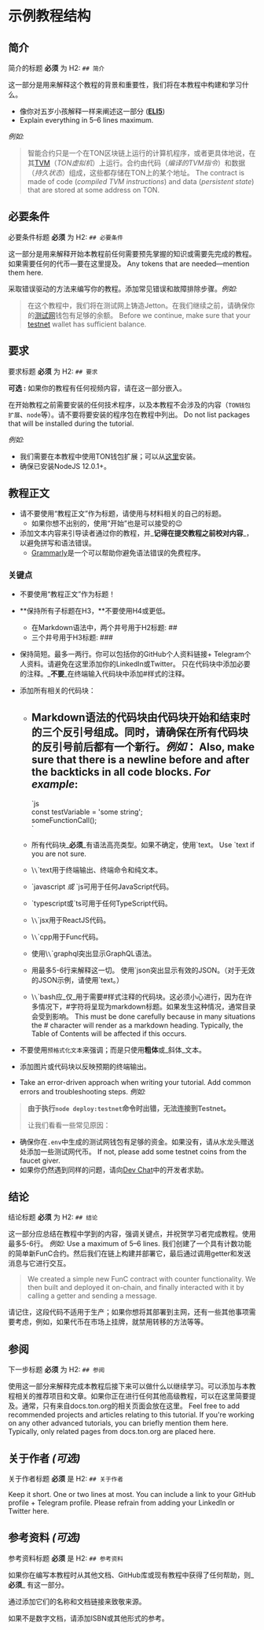# 示例教程结构

## 简介

简介的标题 **必须** 为 H2: `## 简介`

这一部分是用来解释这个教程的背景和重要性，我们将在本教程中构建和学习什么。

- 像你对五岁小孩解释一样来阐述这一部分 (**[ELI5](https://www.dictionary.com/e/slang/eli5/)**)
- Explain everything in 5–6 lines maximum.

_例如:_

> 智能合约只是一个在TON区块链上运行的计算机程序，或者更具体地说，在其[TVM](/learn/tvm-instructions/tvm-overview)（_TON虚拟机_）上运行。合约由代码（_编译的TVM指令_）和数据（_持久状态_）组成，这些都存储在TON上的某个地址。 The contract is made of code (_compiled TVM instructions_) and data (_persistent state_) that are stored at some address on TON.

## 必要条件

必要条件标题 **必须** 为 H2: `## 必要条件`

这一部分是用来解释开始本教程前任何需要预先掌握的知识或需要先完成的教程。如果需要任何的代币—要在这里提及。 Any tokens that are needed—mention them here.

采取错误驱动的方法来编写你的教程。添加常见错误和故障排除步骤。_例如:_

> 在这个教程中，我们将在测试网上铸造Jetton。在我们继续之前，请确保你的[测试网](/develop/smart-contracts/environment/testnet)钱包有足够的余额。 Before we continue, make sure that your [testnet](/develop/smart-contracts/environment/testnet) wallet has sufficient balance.

## 要求

要求标题 **必须** 为 H2: `## 要求`

**可选 :** 如果你的教程有任何视频内容，请在这一部分嵌入。

在开始教程之前需要安装的任何技术程序，以及本教程不会涉及的内容（`TON钱包扩展`、`node`等）。请不要将要安装的程序包在教程中列出。 Do not list packages that will be installed during the tutorial.

_例如:_

- 我们需要在本教程中使用TON钱包扩展；可以从[这里](https://chrome.google.com/webstore/detail/ton-wallet/nphplpgoakhhjchkkhmiggakijnkhfnd)安装。
- 确保已安装NodeJS 12.0.1+。

## 教程正文

- 请不要使用“教程正文”作为标题，请使用与材料相关的自己的标题。
  - 如果你想不出别的，使用“开始”也是可以接受的😉
- 添加文本内容来引导读者通过你的教程，并_**记得在提交教程之前校对内容**_，以避免拼写和语法错误。
  - [Grammarly](http://grammarly.com)是一个可以帮助你避免语法错误的免费程序。

### 关键点

- 不要使用“教程正文”作为标题！

- \*\*保持所有子标题在H3，\*\*不要使用H4或更低。
  - 在Markdown语法中，两个井号用于H2标题: ##
  - 三个井号用于H3标题: ###

- 保持简短。最多一两行。你可以包括你的GitHub个人资料链接+ Telegram个人资料。请避免在这里添加你的LinkedIn或Twitter。 只在代码块中添加必要的注释。_**不要**_在终端输入代码块中添加#样式的注释。

- 添加所有相关的代码块：
  - ## Markdown语法的代码块由代码块开始和结束时的三个反引号组成。同时，请确保在所有代码块的反引号前后都有一个新行。_例如_：  Also, make sure that there is a newline before and after the backticks in all code blocks. _For example_:
    \`js  
          const testVariable = 'some string';  
          someFunctionCall();  
          \`

  - 所有代码块_**必须**_有语法高亮类型。如果不确定，使用\`text。 Use `text if you are not sure.

  - \\`\`\`text用于终端输出、终端命令和纯文本。

  - \`javascript *或* `js可用于任何JavaScript代码。

  - \`typescript或`ts可用于任何TypeScript代码。

  - \\`\`\`jsx用于ReactJS代码。

  - \\`\`\`cpp用于Func代码。

  - 使用\\`\`\`graphql突出显示GraphQL语法。

  - 用最多5-6行来解释这一切。 使用\`json突出显示有效的JSON。（对于无效的JSON示例，请使用\`text。）

  - \\`\`\`bash应_仅_用于需要#样式注释的代码块。这必须小心进行，因为在许多情况下，#字符将呈现为markdown标题。如果发生这种情况，通常目录会受到影响。 This must be done carefully because in many situations the # character will render as a markdown heading. Typically, the Table of Contents will be affected if this occurs.

- 不要使用`预格式化文本`来强调；而是只使用**粗体**或_斜体_文本。

- 添加图片或代码块以反映预期的终端输出。

- Take an error-driven approach when writing your tutorial. Add common errors and troubleshooting steps. _例如:_

> **由于执行`node deploy:testnet`命令时出错，无法连接到Testnet。**
>
> 让我们看看一些常见原因：

- 确保你在`.env`中生成的测试网钱包有足够的资金。如果没有，请从水龙头赠送处添加一些测试网代币。 If not, please add some testnet coins from the faucet giver.
- 如果你仍然遇到同样的问题，请向[Dev Chat](https://t.me/TonDev_eng/)中的开发者求助。

>

## 结论

结论标题 **必须** 为 H2: `## 结论`

这一部分应总结在教程中学到的内容，强调关键点，并祝贺学习者完成教程。使用最多5-6行。
_例如_: Use a maximum of 5–6 lines.
我们创建了一个具有计数功能的简单新FunC合约。然后我们在链上构建并部署它，最后通过调用getter和发送消息与它进行交互。

> We created a simple new FunC contract with counter functionality. We then built and deployed it on-chain, and finally interacted with it by calling a getter and sending a message.

请记住，这段代码不适用于生产；如果你想将其部署到主网，还有一些其他事项需要考虑，例如，如果代币在市场上挂牌，就禁用转移的方法等等。

>

## 参阅

下一步标题 **必须** 为 H2: `## 参阅`

使用这一部分来解释完成本教程后接下来可以做什么以继续学习。可以添加与本教程相关的推荐项目和文章。如果你正在进行任何其他高级教程，可以在这里简要提及。通常，只有来自docs.ton.org的相关页面会放在这里。
Feel free to add recommended projects and articles relating to this tutorial.
If you're working on any other advanced tutorials, you can briefly mention them here.
Typically, only related pages from docs.ton.org are placed here.

## 关于作者 _(可选)_

关于作者标题 **必须** 是 H2: `## 关于作者`

Keep it short. One or two lines at most. You can include a link to your GitHub profile + Telegram profile. Please refrain from adding your LinkedIn or Twitter here.

## 参考资料 _(可选)_

参考资料标题 **必须** 是 H2: `## 参考资料`

如果你在编写本教程时从其他文档、GitHub库或现有教程中获得了任何帮助，则_**必须**_ 有这一部分。

通过添加它们的名称和文档链接来致敬来源。

如果不是数字文档，请添加ISBN或其他形式的参考。
